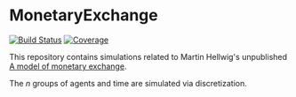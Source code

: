 # MonetaryExchange

[![Build Status](https://github.com/JohannesNaegele/MonetaryExchange.jl/actions/workflows/CI.yml/badge.svg?branch=main)](https://github.com/JohannesNaegele/MonetaryExchange.jl/actions/workflows/CI.yml?query=branch%3Amain)
[![Coverage](https://codecov.io/gh/JohannesNaegele/MonetaryExchange.jl/branch/main/graph/badge.svg)](https://codecov.io/gh/JohannesNaegele/MonetaryExchange.jl)

This repository contains simulations related to Martin Hellwig's unpublished [A model of monetary exchange](https://www.princeton.edu/~erp/ERParchives/archivepdfs/M202.pdf).

The $n$ groups of agents and time are simulated via discretization.